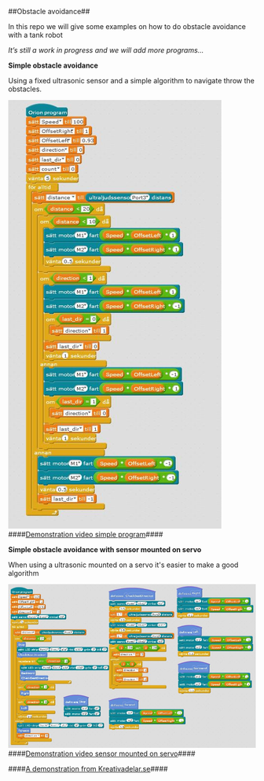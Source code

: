 ##Obstacle avoidance##

In this repo we will give some examples on how to do obstacle avoidance with a tank robot

*It’s still a work in progress and we will add more programs…*

**Simple obstacle avoidance**

Using a fixed ultrasonic sensor and a simple algorithm to navigate throw the obstacles. 
 
![TankBot](/Images/simple_program.JPG)
####[Demonstration video simple program](https://youtu.be/TD4SB8GpvO8)####

**Simple obstacle avoidance with sensor mounted on servo**

When using a ultrasonic mounted on a servo it's easier to make a good algorithm

![TankBot](/Images/servo.JPG)
####[Demonstration video sensor mounted on servo](https://youtu.be/TD4SB8GpvO8)####

####[A demonstration from Kreativadelar.se](http://www.kreativadelar.se)####

